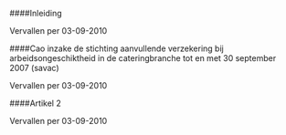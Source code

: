 <meta http-equiv='Content-Type' content='text/html; charset=utf-8' />


####Inleiding

Vervallen per 03-09-2010 

####Cao inzake de stichting aanvullende verzekering bij arbeidsongeschiktheid in de cateringbranche tot en met 30 september 2007 (savac)

Vervallen per 03-09-2010 

####Artikel 2

Vervallen per 03-09-2010 

